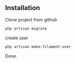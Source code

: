 
## Installation

Clone project from github

```bash
php artisan migrate
```

create user 

```bash
php artisan make:filament-user
```
    
Done.
